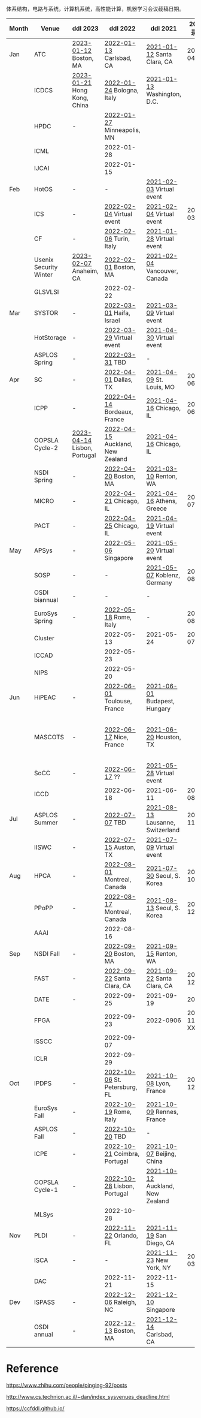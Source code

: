 体系结构，电路与系统，计算机系统，高性能计算，机器学习会议截稿日期。

| Month | Venue                  | ddl 2023                                                     | ddl 2022                                                     | ddl 2021                                                     | 2021 录用  | 备注                                            |
| ----- | ---------------------- | ------------------------------------------------------------ | ------------------------------------------------------------ | ------------------------------------------------------------ | ---------- | ----------------------------------------------- |
| Jan   | ATC                    | [2023-01-12](https://www.usenix.org/conference/atc23) Boston, MA | [2022-01-13](https://www.usenix.org/conference/atc22) Carlsbad, CA | [2021-01-12](https://www.usenix.org/conference/atc21) Santa Clara, CA | 2021-04-26 |                                                 |
|       | ICDCS                  | [2023-01-21](https://icdcs2023.icdcs.org/cfp/) Hong Kong, China | [2022-01-24](https://icdcs2022.icdcs.org/cfp/) Bologna, Italy | [2021-01-13](https://icdcs2021.us/) Washington, D.C.         |            |                                                 |
|       | HPDC                   | -                                                            | [2022-01-27](https://www.hpdc.org/2022)<br/>Minneapolis, MN  |                                                              |            |                                                 |
|       | ICML                   |                                                              | 2022-01-28                                                   |                                                              |            |                                                 |
|       | IJCAI                  |                                                              | 2022-01-15                                                   |                                                              |            |                                                 |
| Feb   | HotOS                  | -                                                            | -                                                            | [2021-02-03](https://sigops.org/s/conferences/hotos/2021) Virtual event |            |                                                 |
|       | ICS                    | -                                                            | [2022-02-04](https://ics2022.github.io/) Virtual event       | [2021-02-04](https://ics21.github.io/) Virtual event         | 2021-03-31 |                                                 |
|       | CF                     | -                                                            | [2022-02-06](http://www.computingfrontiers.org/2022) Turin, Italy | [2021-01-28](http://www.computingfrontiers.org/2021) Virtual event |            |                                                 |
|       | Usenix Security Winter | [2023-02-07](https://www.usenix.org/conference/usenixsecurity23) Anaheim, CA | [2022-02-01](https://www.usenix.org/conference/usenixsecurity22) Boston, MA | [2021-02-04](https://www.usenix.org/conference/usenixsecurity21) Vancouver, Canada |            |                                                 |
|       | GLSVLSI                |                                                              | 2022-02-22                                                   |                                                              |            |                                                 |
| Mar   | SYSTOR                 | -                                                            | [2022-03-01](https://www.systor.org/2022) Haifa, Israel      | [2021-03-09](https://www.systor.org/2021) Virtual event      |            |                                                 |
|       | HotStorage             | -                                                            | [2022-03-29](https://www.hotstorage.org/2022) Virtual event  | [2021-04-30](https://www.hotstorage.org/2021) Virtual event  |            |                                                 |
|       | ASPLOS Spring          | -                                                            | [2022-03-31](https://asplos-conference.org/2023) TBD         | -                                                            |            |                                                 |
| Apr   | SC                     | -                                                            | [2022-04-01](https://sc22.supercomputing.org/all-dates-deadlines) Dallas, TX | [2021-04-09](https://sc21.supercomputing.org/important-deadlines) St. Louis, MO | 2021-06-21 |                                                 |
|       | ICPP                   | -                                                            | [2022-04-14](https://icpp22.gitlabpages.inria.fr/) Bordeaux, France | [2021-04-16](https://web.archive.org/web/20210420232758/https://oaciss.uoregon.edu/icpp21) Chicago, IL | 2021-06-11 |                                                 |
|       | OOPSLA Cycle-2         | [2023-04-14](https://conf.researchr.org/track/splash-2023/splash-2023-oopsla) Lisbon, Portugal | [2022-04-15](https://conf.researchr.org/track/splash-2023/splash-2023-oopsla) Auckland, New Zealand | [2021-04-16](https://conf.researchr.org/track/splash-2021/splash-2021-oopsla) Chicago, IL |            |                                                 |
|       | NSDI Spring            | -                                                            | [2022-04-20](https://www.usenix.org/conference/nsdi23) Boston, MA | [2021-03-10](https://www.usenix.org/conference/nsdi22) Renton, WA |            |                                                 |
|       | MICRO                  | -                                                            | [2022-04-21](http://www.microarch.org/micro55/) Chicago, IL  | [2021-04-16](http://www.microarch.org/micro54/) Athens, Greece | 2021-07-14 |                                                 |
|       | PACT                   | -                                                            | [2022-04-25](https://pact22.cs.illinois.edu/) Chicago, IL    | [2021-04-19](http://pact21.snu.ac.kr/) Virtual event         |            |                                                 |
| May   | APSys                  | -                                                            | [2022-05-06](https://ap-sys.org/apsys2022) Singapore         | [2021-05-20](https://ap-sys.org/apsys2021) Virtual event     |            |                                                 |
|       | SOSP                   | -                                                            | -                                                            | [2021-05-07](https://sosp2021.mpi-sws.org/) Koblenz, Germany | 2021-08-09 |                                                 |
|       | OSDI biannual          | -                                                            | -                                                            | -                                                            |            |                                                 |
|       | EuroSys Spring         | -                                                            | [2022-05-18](https://2023.eurosys.org/) Rome, Italy          | -                                                            | 2021-08-10 |                                                 |
|       | Cluster                |                                                              | 2022-05-13                                                   | 2021-05-24                                                   | 2021-07-05 |                                                 |
|       | ICCAD                  |                                                              | 2022-05-23                                                   |                                                              |            |                                                 |
|       | NIPS                   |                                                              | 2022-05-20                                                   |                                                              |            |                                                 |
| Jun   | HiPEAC                 | -                                                            | [2022-06-01](https://www.hipeac.net/2023/toulouse) Toulouse, France | [2021-06-01](https://www.hipeac.net/2022/budapest) Budapest, Hungary |            |                                                 |
|       | MASCOTS                | -                                                            | [2022-06-17](http://mascots.iitis.pl/) Nice, France          | [2021-06-20](http://mascots.iitis.pl/) Houston, TX           |            | Modeling, Analysis, and  Simulation of Computer |
|       | SoCC                   | -                                                            | [2022-06-17](http://acmsocc.org/2022) ??                     | [2021-05-28](http://acmsocc.org/2021/) Virtual event         |            |                                                 |
|       | ICCD                   |                                                              | 2022-06-18                                                   | 2021-06-11                                                   | 2021-08-20 |                                                 |
| Jul   | ASPLOS Summer          | -                                                            | [2022-07-07](https://asplos-conference.org/2023) TBD         | [2021-08-13](https://asplos-conference.org/2022) Lausanne, Switzerland | 2021-11-15 |                                                 |
|       | IISWC                  | -                                                            | [2022-07-15](http://www.iiswc.org/iiswc2022) Auston, TX      | [2021-07-09](http://www.iiswc.org/iiswc2021) Virtual event   |            |                                                 |
| Aug   | HPCA                   | -                                                            | [2022-08-01](https://www.hpca-conf.org/2023) Montreal, Canada | [2021-07-30](https://www.hpca-conf.org/2022) Seoul, S. Korea | 2021-10-27 |                                                 |
|       | PPoPP                  | -                                                            | [2022-08-17](http://conf.researchr.org/home/ppopp-2023) Montreal, Canada | [2021-08-13](http://conf.researchr.org/home/ppopp-2022) Seoul, S. Korea | 2021-12-26 |                                                 |
|       | AAAI                   |                                                              | 2022-08-16                                                   |                                                              |            |                                                 |
| Sep   | NSDI Fall              | -                                                            | [2022-09-20](https://www.usenix.org/conference/nsdi23) Boston, MA | [2021-09-15](https://www.usenix.org/conference/nsdi22) Renton, WA |            |                                                 |
|       | FAST                   | -                                                            | [2022-09-22](https://www.usenix.org/conference/fast23) Santa Clara, CA | [2021-09-22](https://www.usenix.org/conference/fast22) Santa Clara, CA | 2021-12-10 |                                                 |
|       | DATE                   | -                                                            | 2022-09-25                                                   | 2021-09-19                                                   | 2022-      |                                                 |
|       | FPGA                   |                                                              | 2022-09-23                                                   | 2022-0906                                                    | 2022-11-XX |                                                 |
|       | ISSCC                  |                                                              | 2022-09-07                                                   |                                                              |            |                                                 |
|       | ICLR                   |                                                              | 2022-09-29                                                   |                                                              |            |                                                 |
| Oct   | IPDPS                  | -                                                            | [2022-10-06](http://www.ipdps.org/ipdps2023/2023-call-for-papers.html) St. Petersburg, FL | [2021-10-08](http://www.ipdps.org/ipdps2022/2022-call-for-papers.html) Lyon, France | 2022-12-03 |                                                 |
|       | EuroSys Fall           | -                                                            | [2022-10-19](https://2023.eurosys.org/) Rome, Italy          | [2021-10-09](https://2022.eurosys.org/) Rennes, France       |            |                                                 |
|       | ASPLOS Fall            | -                                                            | [2022-10-20](https://asplos-conference.org/2023) TBD         | -                                                            |            |                                                 |
|       | ICPE                   | -                                                            | [2022-10-21](https://icpe2023.spec.org/) Coimbra, Portugal   | [2021-10-07](https://icpe2022.spec.org/) Beijing, China      |            |                                                 |
|       | OOPSLA Cycle-1         | -                                                            | [2022-10-28](https://conf.researchr.org/track/splash-2023/splash-2023-oopsla) Lisbon, Portugal | [2021-10-12](https://conf.researchr.org/track/splash-2023/splash-2023-oopsla) Auckland, New Zealand |            |                                                 |
|       | MLSys                  |                                                              | 2022-10-28                                                   |                                                              |            |                                                 |
| Nov   | PLDI                   | -                                                            | [2022-11-22](http://conf.researchr.org/home/pldi-2023) Orlando, FL | [2021-11-19](http://conf.researchr.org/home/pldi-2022) San Diego, CA |            |                                                 |
|       | ISCA                   | -                                                            | -                                                            | [2021-11-23](http://iscaconf.org/isca2022) New York, NY      | 2022-03-02 |                                                 |
|       | DAC                    |                                                              | 2022-11-21                                                   | 2022-11-15                                                   |            |                                                 |
| Dev   | ISPASS                 | -                                                            | [2022-12-06](http://www.ispass.org/ispass2023) Raleigh, NC   | [2021-12-10](http://www.ispass.org/ispass2022) Singapore     |            |                                                 |
|       | OSDI annual            | -                                                            | [2022-12-13](https://www.usenix.org/conference/osdi23) Boston, MA | [2021-12-14](https://www.usenix.org/conference/osdi22) Carlsbad, CA |            |                                                 |

# Reference

https://www.zhihu.com/people/pinging-92/posts

http://www.cs.technion.ac.il/~dan/index_sysvenues_deadline.html

https://ccfddl.github.io/